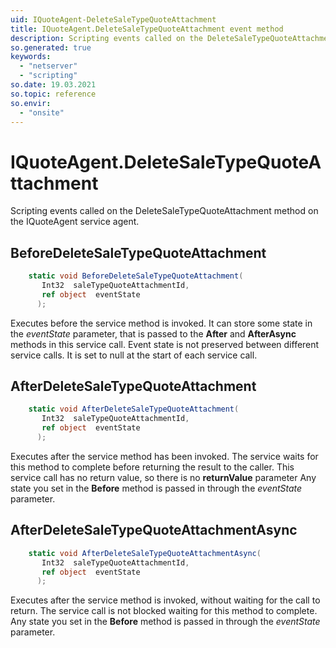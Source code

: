 ```yaml
---
uid: IQuoteAgent-DeleteSaleTypeQuoteAttachment
title: IQuoteAgent.DeleteSaleTypeQuoteAttachment event method
description: Scripting events called on the DeleteSaleTypeQuoteAttachment method on the IQuoteAgent service agent.
so.generated: true
keywords:
  - "netserver"
  - "scripting"
so.date: 19.03.2021
so.topic: reference
so.envir:
  - "onsite"
---
```

# IQuoteAgent.DeleteSaleTypeQuoteAttachment

Scripting events called on the <see cref='M:SuperOffice.CRM.Services.IQuoteAgent.DeleteSaleTypeQuoteAttachment'>DeleteSaleTypeQuoteAttachment</see> method on the <see cref='IQuoteAgent'>IQuoteAgent</see>  service agent.

## BeforeDeleteSaleTypeQuoteAttachment
```cs
    static void BeforeDeleteSaleTypeQuoteAttachment(
       Int32  saleTypeQuoteAttachmentId,
       ref object  eventState
      );
```
Executes before the service method is invoked.
It can store some state in the *eventState* parameter, that is passed to the **After** and **AfterAsync** methods in this service call.
Event state is not preserved between different service calls. It is set to null at the start of each service call.
## AfterDeleteSaleTypeQuoteAttachment
```cs
    static void AfterDeleteSaleTypeQuoteAttachment(
       Int32  saleTypeQuoteAttachmentId,
       ref object  eventState
      );
```
Executes after the service method has been invoked. The service waits for this method to complete before returning the result to the caller.
This service call has no return value, so there is no **returnValue** parameter
Any state you set in the **Before** method is passed in through the *eventState* parameter.
## AfterDeleteSaleTypeQuoteAttachmentAsync
```cs
    static void AfterDeleteSaleTypeQuoteAttachmentAsync(
       Int32  saleTypeQuoteAttachmentId,
       ref object  eventState
      );
```
Executes after the service method is invoked, without waiting for the call to return.
The service call is not blocked waiting for this method to complete.
Any state you set in the **Before** method is passed in through the *eventState* parameter.

